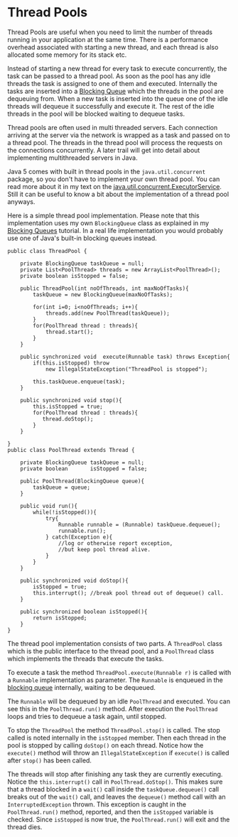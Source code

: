 # Thread Pools

Thread Pools are useful when you need to limit the number of threads running in your application at the same time. There is a performance overhead associated with starting a new thread, and each thread is also allocated some memory for its stack etc.

Instead of starting a new thread for every task to execute concurrently, the task can be passed to a thread pool. As soon as the pool has any idle threads the task is assigned to one of them and executed. Internally the tasks are inserted into a [Blocking Queue](http://tutorials.jenkov.com/java-concurrency/blocking-queues.html) which the threads in the pool are dequeuing from. When a new task is inserted into the queue one of the idle threads will dequeue it successfully and execute it. The rest of the idle threads in the pool will be blocked waiting to dequeue tasks.

Thread pools are often used in multi threaded servers. Each connection arriving at the server via the network is wrapped as a task and passed on to a thread pool. The threads in the thread pool will process the requests on the connections concurrently. A later trail will get into detail about implementing multithreaded servers in Java.

Java 5 comes with built in thread pools in the `java.util.concurrent` package, so you don't have to implement your own thread pool. You can read more about it in my text on the [java.util.concurrent.ExecutorService](http://tutorials.jenkov.com/java-util-concurrent/executorservice.html). Still it can be useful to know a bit about the implementation of a thread pool anyways.

Here is a simple thread pool implementation. Please note that this implementation uses my own `BlockingQueue` class as explained in my [Blocking Queues](http://tutorials.jenkov.com/java-concurrency/blocking-queues.html) tutorial. In a real life implementation you would probably use one of Java's built-in blocking queues instead.

```
public class ThreadPool {

    private BlockingQueue taskQueue = null;
    private List<PoolThread> threads = new ArrayList<PoolThread>();
    private boolean isStopped = false;

    public ThreadPool(int noOfThreads, int maxNoOfTasks){
        taskQueue = new BlockingQueue(maxNoOfTasks);

        for(int i=0; i<noOfThreads; i++){
            threads.add(new PoolThread(taskQueue));
        }
        for(PoolThread thread : threads){
            thread.start();
        }
    }

    public synchronized void  execute(Runnable task) throws Exception{
        if(this.isStopped) throw
            new IllegalStateException("ThreadPool is stopped");

        this.taskQueue.enqueue(task);
    }

    public synchronized void stop(){
        this.isStopped = true;
        for(PoolThread thread : threads){
           thread.doStop();
        }
    }

}
public class PoolThread extends Thread {

    private BlockingQueue taskQueue = null;
    private boolean       isStopped = false;

    public PoolThread(BlockingQueue queue){
        taskQueue = queue;
    }

    public void run(){
        while(!isStopped()){
            try{
                Runnable runnable = (Runnable) taskQueue.dequeue();
                runnable.run();
            } catch(Exception e){
                //log or otherwise report exception,
                //but keep pool thread alive.
            }
        }
    }

    public synchronized void doStop(){
        isStopped = true;
        this.interrupt(); //break pool thread out of dequeue() call.
    }

    public synchronized boolean isStopped(){
        return isStopped;
    }
}
```

The thread pool implementation consists of two parts. A `ThreadPool` class which is the public interface to the thread pool, and a `PoolThread` class which implements the threads that execute the tasks.

To execute a task the method `ThreadPool.execute(Runnable r)` is called with a `Runnable` implementation as parameter. The `Runnable` is enqueued in the [blocking queue](http://tutorials.jenkov.com/java-concurrency/blocking-queues.html) internally, waiting to be dequeued.

The `Runnable` will be dequeued by an idle `PoolThread` and executed. You can see this in the `PoolThread.run()` method. After execution the `PoolThread` loops and tries to dequeue a task again, until stopped.

To stop the `ThreadPool` the method `ThreadPool.stop()` is called. The stop called is noted internally in the `isStopped` member. Then each thread in the pool is stopped by calling `doStop()` on each thread. Notice how the `execute()` method will throw an `IllegalStateException` if `execute()` is called after `stop()` has been called.

The threads will stop after finishing any task they are currently executing. Notice the `this.interrupt()` call in `PoolThread.doStop()`. This makes sure that a thread blocked in a `wait()` call inside the `taskQueue.dequeue()` call breaks out of the `wait()` call, and leaves the `dequeue()` method call with an `InterruptedException` thrown. This exception is caught in the `PoolThread.run()` method, reported, and then the `isStopped` variable is checked. Since `isStopped` is now true, the `PoolThread.run()` will exit and the thread dies.